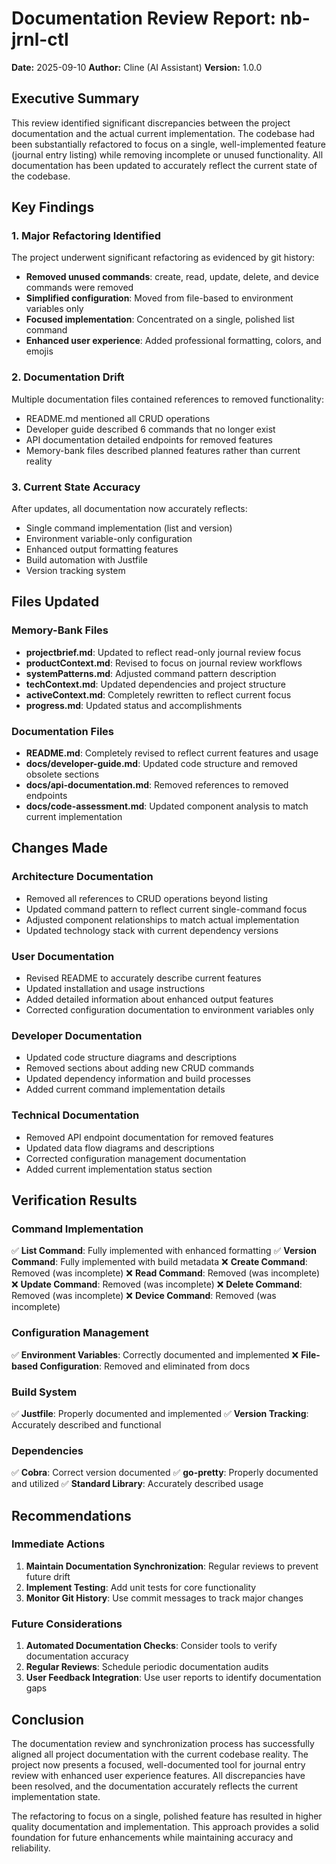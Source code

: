 # Documentation Review Report: nb-jrnl-ctl

**Date:** 2025-09-10
**Author:** Cline (AI Assistant)
**Version:** 1.0.0

## Executive Summary

This review identified significant discrepancies between the project documentation and the actual current implementation. The codebase had been substantially refactored to focus on a single, well-implemented feature (journal entry listing) while removing incomplete or unused functionality. All documentation has been updated to accurately reflect the current state of the codebase.

## Key Findings

### 1. Major Refactoring Identified
The project underwent significant refactoring as evidenced by git history:
- **Removed unused commands**: create, read, update, delete, and device commands were removed
- **Simplified configuration**: Moved from file-based to environment variables only
- **Focused implementation**: Concentrated on a single, polished list command
- **Enhanced user experience**: Added professional formatting, colors, and emojis

### 2. Documentation Drift
Multiple documentation files contained references to removed functionality:
- README.md mentioned all CRUD operations
- Developer guide described 6 commands that no longer exist
- API documentation detailed endpoints for removed features
- Memory-bank files described planned features rather than current reality

### 3. Current State Accuracy
After updates, all documentation now accurately reflects:
- Single command implementation (list and version)
- Environment variable-only configuration
- Enhanced output formatting features
- Build automation with Justfile
- Version tracking system

## Files Updated

### Memory-Bank Files
- **projectbrief.md**: Updated to reflect read-only journal review focus
- **productContext.md**: Revised to focus on journal review workflows
- **systemPatterns.md**: Adjusted command pattern description
- **techContext.md**: Updated dependencies and project structure
- **activeContext.md**: Completely rewritten to reflect current focus
- **progress.md**: Updated status and accomplishments

### Documentation Files
- **README.md**: Completely revised to reflect current features and usage
- **docs/developer-guide.md**: Updated code structure and removed obsolete sections
- **docs/api-documentation.md**: Removed references to removed endpoints
- **docs/code-assessment.md**: Updated component analysis to match current implementation

## Changes Made

### Architecture Documentation
- Removed all references to CRUD operations beyond listing
- Updated command pattern to reflect current single-command focus
- Adjusted component relationships to match actual implementation
- Updated technology stack with current dependency versions

### User Documentation
- Revised README to accurately describe current features
- Updated installation and usage instructions
- Added detailed information about enhanced output features
- Corrected configuration documentation to environment variables only

### Developer Documentation
- Updated code structure diagrams and descriptions
- Removed sections about adding new CRUD commands
- Updated dependency information and build processes
- Added current command implementation details

### Technical Documentation
- Removed API endpoint documentation for removed features
- Updated data flow diagrams and descriptions
- Corrected configuration management documentation
- Added current implementation status section

## Verification Results

### Command Implementation
✅ **List Command**: Fully implemented with enhanced formatting
✅ **Version Command**: Fully implemented with build metadata
❌ **Create Command**: Removed (was incomplete)
❌ **Read Command**: Removed (was incomplete)
❌ **Update Command**: Removed (was incomplete)
❌ **Delete Command**: Removed (was incomplete)
❌ **Device Command**: Removed (was incomplete)

### Configuration Management
✅ **Environment Variables**: Correctly documented and implemented
❌ **File-based Configuration**: Removed and eliminated from docs

### Build System
✅ **Justfile**: Properly documented and implemented
✅ **Version Tracking**: Accurately described and functional

### Dependencies
✅ **Cobra**: Correct version documented
✅ **go-pretty**: Properly documented and utilized
✅ **Standard Library**: Accurately described usage

## Recommendations

### Immediate Actions
1. **Maintain Documentation Synchronization**: Regular reviews to prevent future drift
2. **Implement Testing**: Add unit tests for core functionality
3. **Monitor Git History**: Use commit messages to track major changes

### Future Considerations
1. **Automated Documentation Checks**: Consider tools to verify documentation accuracy
2. **Regular Reviews**: Schedule periodic documentation audits
3. **User Feedback Integration**: Use user reports to identify documentation gaps

## Conclusion

The documentation review and synchronization process has successfully aligned all project documentation with the current codebase reality. The project now presents a focused, well-documented tool for journal entry review with enhanced user experience features. All discrepancies have been resolved, and the documentation accurately reflects the current implementation state.

The refactoring to focus on a single, polished feature has resulted in higher quality documentation and implementation. This approach provides a solid foundation for future enhancements while maintaining accuracy and reliability.
